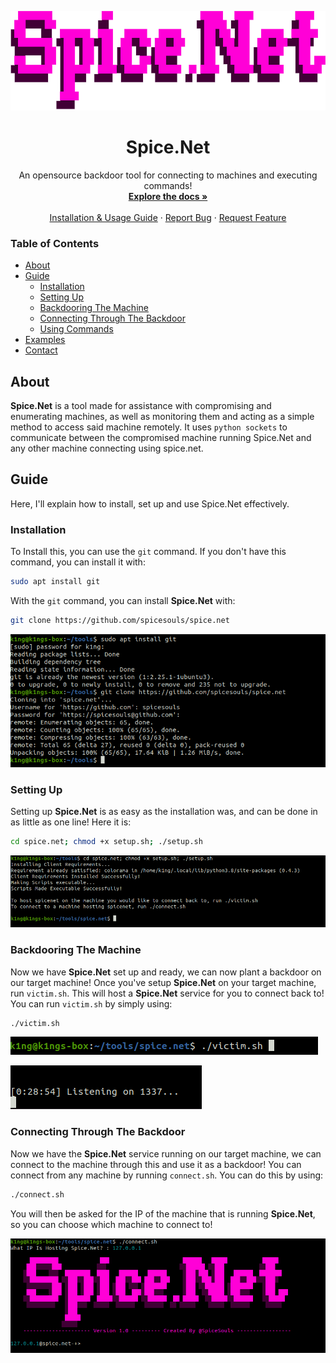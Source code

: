 <p align="center">
  <a href="https://github.com/spicesouls/spice.net">
    <img src="spice.net.png" alt="Logo" width="600" height="159">
  </a>

  <h1 align="center">Spice.Net</h1>

  <p align="center">
    An opensource backdoor tool for connecting to machines and executing commands!
    <br />
    <a href="https://github.com/spicesouls/spice.net"><strong>Explore the docs »</strong></a>
    <br />
    <br />
    <a href="https://github.com/spicesouls/spice.net#guide">Installation & Usage Guide</a>
    ·
    <a href="https://github.com/spicesouls/spice.net/issues">Report Bug</a>
    ·
    <a href="https://github.com/spicesouls/spice.net/issues">Request Feature</a>
  </p>
</p>
</p>


### Table of Contents
* [About](#about)
* [Guide](#guide)
  * [Installation](#installation)
  * [Setting Up](#setting-up)
  * [Backdooring The Machine](#backdooring-the-machine)
  * [Connecting Through The Backdoor](#connecting-through-the-backdoor)
  * [Using Commands](#using-commands)
* [Examples](#examples) 
* [Contact](#contact)

## About

**Spice.Net** is a tool made for assistance with compromising and enumerating machines, as well as monitoring them and acting as a simple method to access said machine remotely. It uses `python sockets` to communicate between the compromised machine running Spice.Net and any other machine connecting using spice.net.

## Guide

Here, I'll explain how to install, set up and use Spice.Net effectively.

### Installation

To Install this, you can use the `git` command. If you don't have this command, you can install it with:
```sh
sudo apt install git
```
With the `git` command, you can install **Spice.Net** with:
```sh
git clone https://github.com/spicesouls/spice.net
```
![Demonstration Of Installation](imgs/demo1.PNG)

### Setting Up

Setting up **Spice.Net** is as easy as the installation was, and can be done in as little as one line! Here it is:
```sh
cd spice.net; chmod +x setup.sh; ./setup.sh
```
![Demonstration Of Setting Up](imgs/demo2.PNG)

### Backdooring The Machine

Now we have **Spice.Net** set up and ready, we can now plant a backdoor on our target machine! Once you've setup **Spice.Net** on your target machine, run `victim.sh`. This will host a **Spice.Net** service for you to connect back to! You can run `victim.sh` by simply using:
```sh
./victim.sh
```
![Demonstration Of Running victim.sh](imgs/demo3.PNG)

![Demonstration Of Running victim.sh](imgs/demo3.5.PNG)

### Connecting Through The Backdoor

Now we have the **Spice.Net** service running on our target machine, we can connect to the machine through this and use it as a backdoor! You can connect from any machine by running `connect.sh`. You can do this by using:
```sh
./connect.sh
```
You will then be asked for the IP of the machine that is running **Spice.Net**, so you can choose which machine to connect to!

![Demonstration Of Running victim.sh](imgs/demo4.PNG)
